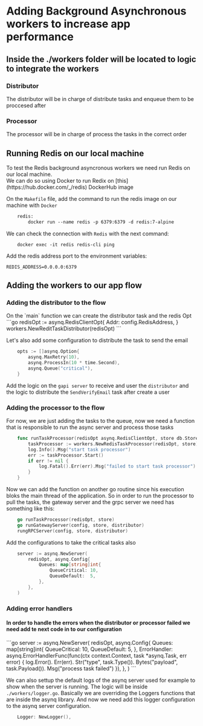 <h1>Adding Background Asynchronous workers to increase app performance</h1>
<h2>Inside the ./workers folder will be located to logic to integrate the workers</h2>

<h3>Distributor</h3>
<p>The distributor will be in charge of distribute tasks and enqueue them to be proccesed after</p>

<h3>Processor</h3>
<p>The processor will be in charge of process the tasks in the correct order</p>

<h2>Running Redis on our local machine</h2>
To test the Redis background asyncronous workers we need run Redis on our local machine.<br/>
We can do so using Docker to run Redix on [this](https://hub.docker.com/_/redis) DockerHub image

On the `Makefile` file, add the command to run the redis image on our machine with `Docker`

```Makefile
    redis:
        docker run --name redis -p 6379:6379 -d redis:7-alpine
```

We can check the connection with `Redis` with the next command:

```docker
    docker exec -it redis redis-cli ping
```

Add the redis address port to the environment variables:

```env
REDIS_ADDRESS=0.0.0.0:6379
```

<h2>Adding the workers to our app flow</h2>
<h3>Adding the distributor to the flow</h3>
On the `main` function we can create the distributor task and the redis Opt
```go
	redisOpt := asynq.RedisClientOpt{
		Addr: config.RedisAddress,
	}
	workers.NewReditTaskDistributor(redisOpt)
```

Let's also add some configuration to distribute the task to send the email

```go
	opts := []asynq.Option{
		asynq.MaxRetry(10),
		asynq.ProcessIn(10 * time.Second),
		asynq.Queue("critical"),
	}
```

Add the logic on the `gapi server` to receive and user the `distributor` and the logic to distribute the `SendVerifyEmail` task after create a user

<h3>Adding the processor to the flow</h3>
For now, we are just adding the tasks to the queue, now we need a function that is responsible to run the async server and process those tasks

```go
    func runTaskProcessor(redisOpt asynq.RedisClientOpt, store db.Store) {
        taskProcessor := workers.NewRedisTaskProcessor(redisOpt, store)
        log.Info().Msg("start task processor")
        err := taskProcessor.Start()
        if err != nil {
            log.Fatal().Err(err).Msg("failed to start task processor")
        }
    }
```

Now we can add the function on another go routine since his execution bloks the main thread of the application. So in order to run the processor to pull the tasks, the gateway server and the grpc server we need has something like this:

```go
	go runTaskProcessor(redisOpt, store)
	go runGatewayServer(config, store, distributor)
	rungRPCServer(config, store, distributor)
```

Add the configurations to take the critical tasks also

```go
	server := asynq.NewServer(
		redisOpt, asynq.Config{
			Queues: map[string]int{
				QueueCritical: 10,
				QueueDefault:  5,
			},
		},
	)
```

<h3>Adding error handlers</h3>
<h4>In order to handle the errors when the distributor or processor failed we need add te next code in to our configuration</h4>
```go
	server := asynq.NewServer(
		redisOpt, asynq.Config{
			Queues: map[string]int{
				QueueCritical: 10,
				QueueDefault:  5,
			},
			ErrorHandler: asynq.ErrorHandlerFunc(func(ctx context.Context, task *asynq.Task, err error) {
				log.Error().
					Err(err).
					Str("type", task.Type()).
					Bytes("payload", task.Payload()).
					Msg("process task failed")
			}),
		},
	)
```

We can also settup the default logs of the asynq server used for example to show when the server is running. The logic will be inside `./workers/logger.go`. Basically we are overriding the Loggers functions that are inside the asynq library.
And now we need add this logger configuration to the asynq server configuration.

```go
    Logger: NewLogger(),
```

